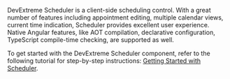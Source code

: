 DevExtreme Scheduler is a client-side scheduling control. With a great number of features including appointment editing, multiple calendar views, current time indication, Scheduler provides excellent user experience. Native Angular features, like AOT compilation, declarative configuration, TypeScript compile-time checking, are supported as well.

To get started with the DevExtreme Scheduler component, refer to the following tutorial for step-by-step instructions: [Getting Started with Scheduler](/Documentation/Guide/UI_Components/Scheduler/Getting_Started_with_Scheduler/).
<!--split-->